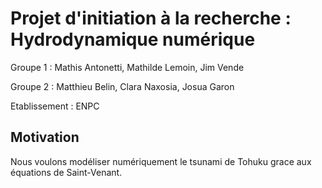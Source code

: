 # Projet d'initiation à la recherche : Hydrodynamique numérique

Groupe 1 : Mathis Antonetti, Mathilde Lemoin, Jim Vende

Groupe 2 : Matthieu Belin, Clara Naxosia, Josua Garon

Etablissement : ENPC

## Motivation

Nous voulons modéliser numériquement le tsunami de Tohuku grace aux équations de Saint-Venant.
